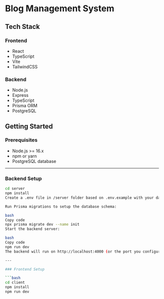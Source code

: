 # Blog Management System

## Tech Stack

### Frontend
- React
- TypeScript
- Vite
- TailwindCSS

### Backend
- Node.js
- Express
- TypeScript
- Prisma ORM
- PostgreSQL

## Getting Started

### Prerequisites

- Node.js >= 16.x
- npm or yarn
- PostgreSQL database

---

### Backend Setup

```bash
cd server
npm install
Create a .env file in /server folder based on .env.example with your database credentials and JWT secret.

Run Prisma migrations to setup the database schema:

bash
Copy code
npx prisma migrate dev --name init
Start the backend server:

bash
Copy code
npm run dev
The backend will run on http://localhost:4000 (or the port you configured).

---

### Frontend Setup

```bash
cd client
npm install
npm run dev